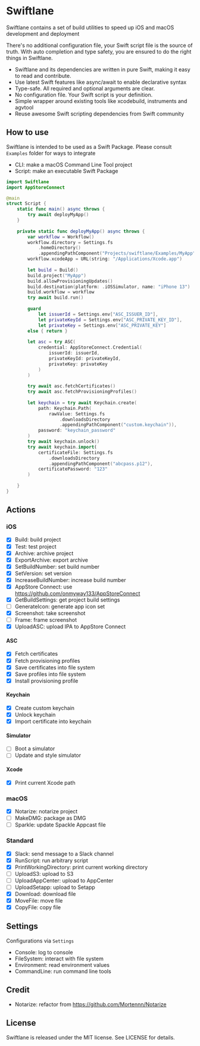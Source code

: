 # Swiftlane

Swiftlane contains a set of build utilities to speed up iOS and macOS development and deployment

There's no additional configuration file, your Swift script file is the source of truth. With auto 
completion and type safety, you are ensured to do the right things in Swiftlane.

- Swiftlane and its dependencies are written in pure Swift, making it easy to read and contribute.
- Use latest Swift features like async/await to enable declarative syntax
- Type-safe. All required and optional arguments are clear.
- No configuration file. Your Swift script is your definition.
- Simple wrapper around existing tools like xcodebuild, instruments and agvtool
- Reuse awesome Swift scripting dependencies from Swift community

## How to use

Swiftlane is intended to be used as a Swift Package. Please consult `Examples` folder for ways to integrate

- CLI: make a macOS Command Line Tool project
- Script: make an executable Swift Package

```swift
import Swiftlane
import AppStoreConnect

@main
struct Script {
    static func main() async throws {
        try await deployMyApp()
    }
    
    private static func deployMyApp() async throws {
        var workflow = Workflow()
        workflow.directory = Settings.fs
            .homeDirectory()
            .appendingPathComponent("Projects/swiftlane/Examples/MyApp")
        workflow.xcodeApp = URL(string: "/Applications/Xcode.app")
        
        let build = Build()
        build.project("MyApp")
        build.allowProvisioningUpdates()
        build.destination(platform: .iOSSimulator, name: "iPhone 13")
        build.workflow = workflow
        try await build.run()
        
        guard
            let issuerId = Settings.env["ASC_ISSUER_ID"],
            let privateKeyId = Settings.env["ASC_PRIVATE_KEY_ID"],
            let privateKey = Settings.env["ASC_PRIVATE_KEY"]
        else { return }
        
        let asc = try ASC(
            credential: AppStoreConnect.Credential(
                issuerId: issuerId,
                privateKeyId: privateKeyId,
                privateKey: privateKey
            )
        )
        
        try await asc.fetchCertificates()
        try await asc.fetchProvisioningProfiles()
        
        let keychain = try await Keychain.create(
            path: Keychain.Path(
                rawValue: Settings.fs
                    .downloadsDirectory
                    .appendingPathComponent("custom.keychain")),
            password: "keychain_password"
        )
        try await keychain.unlock()
        try await keychain.import(
            certificateFile: Settings.fs
                .downloadsDirectory
                .appendingPathComponent("abcpass.p12"),
            certificatePassword: "123"
        )
        
    }
}
```

## Actions

### iOS
- [x] Build: build project
- [x] Test: test project
- [x] Archive: archive project
- [x] ExportArchive: export archive
- [x] SetBuildNumber: set build number
- [x] SetVersion: set version
- [x] IncreaseBuildNumber: increase build number
- [x] AppStore Connect: use https://github.com/onmyway133/AppStoreConnect
- [x] GetBuildSettings: get project build settings
- [ ] GenerateIcon: generate app icon set
- [x] Screenshot: take screenshot
- [ ] Frame: frame screenshot
- [x] UploadASC: upload IPA to AppStore Connect

#### ASC

- [x] Fetch certificates
- [x] Fetch provisioning profiles
- [x] Save certificates into file system
- [x] Save profiles into file system
- [x] Install provisioning profile

#### Keychain

- [x] Create custom keychain
- [x] Unlock keychain
- [x] Import certificate into keychain

#### Simulator 

- [ ] Boot a simulator
- [ ] Update and style  simulator

#### Xcode

- [x] Print current Xcode path

### macOS
- [x] Notarize: notarize project
- [ ] MakeDMG: package as DMG
- [ ] Sparkle: update Spackle Appcast file

### Standard
- [x] Slack: send message to a Slack channel
- [x] RunScript: run arbitrary script
- [x] PrintWorkingDirectory: print current working directory
- [ ] UploadS3: upload to S3
- [ ] UploadAppCenter: upload to AppCenter
- [ ] UploadSetapp: upload to Setapp
- [x] Download: download file
- [x] MoveFile: move file
- [x] CopyFile: copy file

## Settings

Configurations via `Settings`

- Console: log to console
- FileSystem: interact with file system
- Environment: read environment values
- CommandLine: run command line tools

## Credit

- Notarize: refactor from https://github.com/Mortennn/Notarize

## License
Swiftlane is released under the MIT license. See LICENSE for details.


